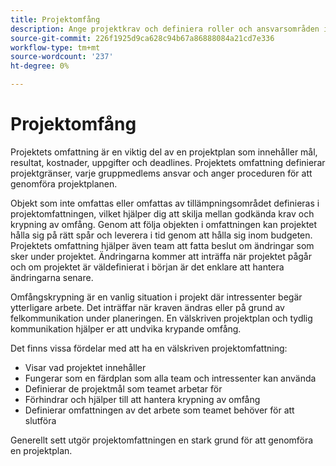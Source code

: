 ```yaml
---
title: Projektomfång
description: Ange projektkrav och definiera roller och ansvarsområden i din projektplan.
source-git-commit: 226f1925d9ca628c94b67a86888084a21cd7e336
workflow-type: tm+mt
source-wordcount: '237'
ht-degree: 0%

---
```



# Projektomfång

Projektets omfattning är en viktig del av en projektplan som innehåller mål, resultat, kostnader, uppgifter och deadlines. Projektets omfattning definierar projektgränser, varje gruppmedlems ansvar och anger proceduren för att genomföra projektplanen.

Objekt som inte omfattas eller omfattas av tillämpningsområdet definieras i projektomfattningen, vilket hjälper dig att skilja mellan godkända krav och krypning av omfång. Genom att följa objekten i omfattningen kan projektet hålla sig på rätt spår och leverera i tid genom att hålla sig inom budgeten. Projektets omfattning hjälper även team att fatta beslut om ändringar som sker under projektet. Ändringarna kommer att inträffa när projektet pågår och om projektet är väldefinierat i början är det enklare att hantera ändringarna senare.

Omfångskrypning är en vanlig situation i projekt där intressenter begär ytterligare arbete. Det inträffar när kraven ändras eller på grund av felkommunikation under planeringen. En välskriven projektplan och tydlig kommunikation hjälper er att undvika krypande omfång.

Det finns vissa fördelar med att ha en välskriven projektomfattning:

- Visar vad projektet innehåller
- Fungerar som en färdplan som alla team och intressenter kan använda
- Definierar de projektmål som teamet arbetar för
- Förhindrar och hjälper till att hantera krypning av omfång
- Definierar omfattningen av det arbete som teamet behöver för att slutföra

Generellt sett utgör projektomfattningen en stark grund för att genomföra en projektplan.
